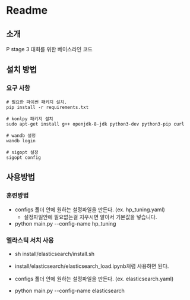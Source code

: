 # Readme

## 소개

P stage 3 대회를 위한 베이스라인 코드 

## 설치 방법

### 요구 사항

```
# 필요한 파이썬 패키지 설치. 
pip install -r requirements.txt

# konlpy 패키지 설치
sudo apt-get install g++ openjdk-8-jdk python3-dev python3-pip curl

# wandb 설정
wandb login

# sigopt 설정
sigopt config
```

## 사용방법

### 훈련방법

- configs 폴더 안에 원하는 설정파일을 만든다. (ex. hp_tuning.yaml)
  - 설정파일안에 필요없는걸 지우시면 알아서 기본값을 넣습니다.
- python main.py --config-name hp_tuning

### 엘라스틱 서치 사용
- sh install/elasticsearch/install.sh
- install/elasticsearch/elasticsearch_load.ipynb처럼 사용하면 된다.

- configs 폴더 안에 원하는 설정파일을 만든다. (ex. elasticsearch.yaml)
- python main.py --config-name elasticsearch